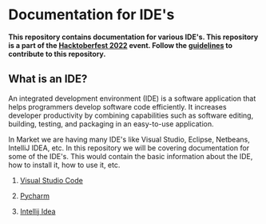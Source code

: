 # Documentation for IDE's

**This repository contains documentation for various IDE's. This repository is a part of the [Hacktoberfest 2022](https://hacktoberfest.digitalocean.com/) event. Follow the [guidelines](guidelines.md) to contribute to this repository.**

## What is an IDE?
An integrated development environment (IDE) is a software application that helps programmers develop software code efficiently. It increases developer productivity by combining capabilities such as software editing, building, testing, and packaging in an easy-to-use application.

In Market we are having many IDE's like Visual Studio, Eclipse, Netbeans, IntelliJ IDEA, etc. In this repository we will be covering documentation for some of the IDE's. This would contain the basic information about the IDE, how to install it, how to use it, etc.

1. [Visual Studio Code](/Docs/vs_code.md)

2. [Pycharm](/Docs/pycharm.md)

3. [Intellij Idea](/Docs/intellij.md)